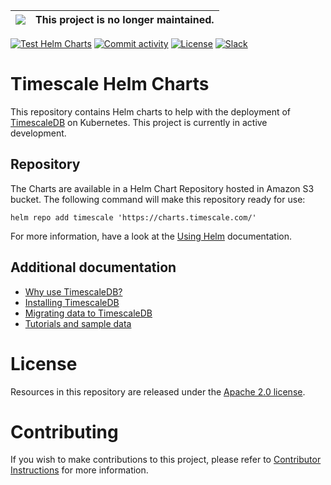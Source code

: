 |![](https://upload.wikimedia.org/wikipedia/commons/thumb/1/17/Warning.svg/156px-Warning.svg.png) | This project is no longer maintained.
|---|---|

[![Test Helm Charts](https://github.com/timescale/helm-charts/actions/workflows/tests.yml/badge.svg)](https://github.com/timescale/helm-charts/actions/workflows/tests.yml)
[![Commit activity](https://img.shields.io/github/commit-activity/m/timescale/helm-charts)](https://github.com/timescale/helm-charts/pulse/monthly)
[![License](https://img.shields.io/github/license/timescale/helm-charts)](https://github.com/timescale/helm-charts/blob/main/LICENSE)
[![Slack](https://img.shields.io/badge/chat-join%20slack-brightgreen.svg)](https://timescaledb.slack.com/)

# Timescale Helm Charts

This repository contains Helm charts to help with the deployment of
[TimescaleDB](https://github.com/timescale/timescaledb/) on Kubernetes. This
project is currently in active development.

## Repository

The Charts are available in a Helm Chart Repository hosted in Amazon S3 bucket.
The following command will make this repository ready for use:
```
helm repo add timescale 'https://charts.timescale.com/'
```
For more information, have a look at the [Using Helm](https://helm.sh/docs/intro/using_helm/#helm-repo-working-with-repositories) documentation.

## Additional documentation

- [Why use TimescaleDB?](https://docs.timescale.com/timescaledb/latest/overview/core-concepts/#why-use-timescaledb)
- [Installing TimescaleDB](https://docs.timescale.com/timescaledb/latest/how-to-guides/install-timescaledb/self-hosted/)
- [Migrating data to TimescaleDB](https://docs.timescale.com/timescaledb/latest/how-to-guides/migrate-data/)
- [Tutorials and sample data](https://docs.timescale.com/timescaledb/latest/tutorials/)

# License

Resources in this repository are released under the [Apache 2.0 license](LICENSE).

# Contributing

If you wish to make contributions to this project, please refer to [Contributor Instructions](CONTRIBUTING.md) for more information.
